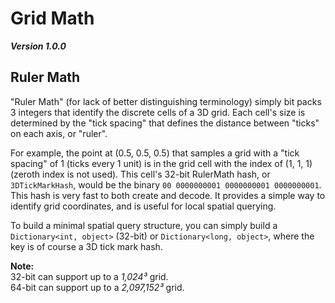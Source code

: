 Grid Math
================================================================================
_**Version 1.0.0**_


Ruler Math
--------------------------------------------------------------------------------
"Ruler Math" (for lack of better distinguishing terminology) simply bit packs 3
integers that identify the discrete cells of a 3D grid. Each cell's size is
determined by the "tick spacing" that defines the distance between "ticks" on
each axis, or "ruler".

For example, the point at (0.5, 0.5, 0.5) that samples a grid with a
"tick spacing" of 1 (ticks every 1 unit) is in the grid cell with the index of
(1, 1, 1) (zeroth index is not used). This cell's 32-bit RulerMath hash, or
`3DTickMarkHash`, would be the binary `00 0000000001 0000000001 0000000001`.
This hash is very fast to both create and decode. It provides a simple way to
identify grid coordinates, and is useful for local spatial querying.

To build a minimal spatial query structure, you can simply build a
`Dictionary<int, object>` (32-bit) or `Dictionary<long, object>`, where the key
is of course a 3D tick mark hash.

**Note:**  
32-bit can support up to a _1,024³_ grid.  
64-bit can support up to a _2,097,152³_ grid.  
